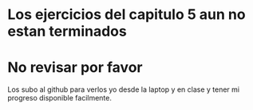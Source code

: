# Los ejercicios del capitulo 5 aun no estan terminados

# No revisar por favor

Los subo al github para verlos yo desde la laptop y en clase y tener mi progreso disponible facilmente.
